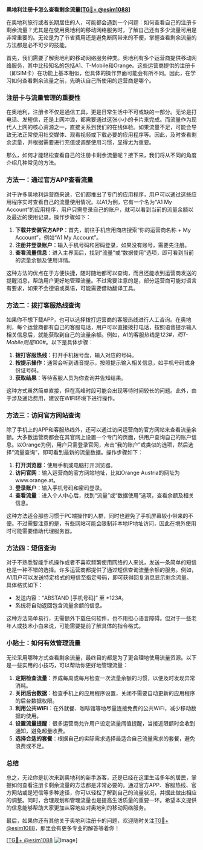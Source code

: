 **奥地利注册卡怎么查看剩余流量[[TG💪+ @esim1088](https://t.me/s/esim1088)]**

在奥地利旅行或者长期居住的人，可能都会遇到一个问题：如何查看自己的注册卡剩余流量？尤其是在使用奥地利的移动网络服务时，了解自己还有多少流量可用是非常重要的。无论是为了节省费用还是避免断网带来的不便，掌握查看剩余流量的方法都是必不可少的技能。

首先，我们需要了解奥地利的移动网络服务种类。奥地利有多个运营商提供移动网络服务，其中比较知名的包括A1、T-Mobile和Orange。这些运营商提供的注册卡（即SIM卡）在功能上基本相似，但具体的操作界面可能会有所不同。因此，在学习如何查看剩余流量之前，先确认自己所使用的运营商是哪个。

### 注册卡与流量管理的重要性

在奥地利，注册卡不仅是通信工具，更是日常生活中不可或缺的一部分。无论是打电话、发短信，还是上网冲浪，都需要通过这张小小的卡片来完成。而流量作为现代人上网的核心资源之一，直接关系到我们的在线体验。如果流量不足，可能会导致无法正常使用社交媒体、观看视频或下载必要的应用程序等。因此，及时查看剩余流量，并根据需要进行充值或调整使用习惯，显得尤为重要。

那么，如何才能轻松查看自己的注册卡剩余流量呢？接下来，我们将从不同的角度介绍几种常见的方法。

### 方法一：通过官方APP查看流量

对于许多奥地利运营商来说，它们都推出了专门的应用程序，用户可以通过这些应用程序实时查看自己的流量使用情况。以A1为例，它有一个名为“A1 My Account”的应用程序，用户只需登录自己的账户，就可以看到当前的流量余额以及最近的使用记录。操作步骤如下：

1. **下载并安装官方APP**：首先，前往手机应用商店搜索“你的运营商名称 + My Account”，例如“A1 My Account”。
2. **注册并登录账户**：输入手机号码和密码登录，如果没有账号，需要先注册。
3. **查看流量信息**：进入主界面后，找到“流量”或“数据使用”选项，即可看到当前的流量余额及使用详情。

这种方法的优点在于方便快捷，随时随地都可以查询，而且还能收到运营商发送的提醒消息，帮助用户更好地管理流量。不过需要注意的是，部分运营商可能对语言有要求，如果不会德语或英语，可能需要借助翻译工具。

### 方法二：拨打客服热线查询

如果你不想下载APP，也可以选择拨打运营商的客服热线进行人工咨询。在奥地利，每个运营商都有自己的客服电话，用户可以直接拨打电话，按照语音提示输入相关信息后，就能获取到自己的流量余额。例如，A1的客服热线是*123#，而T-Mobile则是*100#。以下是具体步骤：

1. **拨打客服热线**：打开手机拨号盘，输入对应的号码。
2. **按提示操作**：通常会听到语音提示，按照提示输入相关信息，如手机号码或身份证号码。
3. **获取结果**：等待客服人员为你查询并告知结果。

这种方式虽然简单直接，但在高峰时段可能会出现等待时间较长的问题。此外，由于涉及通话费用，建议在WIFI环境下进行操作。

### 方法三：访问官方网站查询

除了手机上的APP和客服热线外，还可以通过访问运营商的官方网站来查看流量余额。大多数运营商都会在其官网上设置一个专门的页面，供用户查询自己的账户信息。以Orange为例，用户只需登录官网，点击“我的账户”或类似的选项，然后选择“流量查询”，即可看到最新的流量数据。操作步骤如下：

1. **打开浏览器**：使用手机或电脑打开浏览器。
2. **访问官网**：输入运营商的官方网站地址，比如Orange Austria的网址为www.orange.at。
3. **登录账户**：输入手机号码和密码登录。
4. **查看流量**：进入个人中心后，找到“流量”或“数据使用”选项，查看余额及相关信息。

这种方法适合那些习惯于PC端操作的人群，同时也避免了手机屏幕较小带来的不便。不过需要注意的是，有些网站可能会限制非本地IP地址访问，因此在境外使用时可能需要借助代理服务器。

### 方法四：短信查询

对于不熟悉智能手机操作或者不喜欢频繁使用网络的人来说，发送一条简单的短信也是一种不错的选择。许多运营商都提供了通过短信查询流量余额的服务。例如，A1用户可以发送特定格式的短信至指定号码，即可获得回复消息显示剩余流量。具体格式如下：

- 发送内容：“ABSTAND [手机号码]” 至 *123#。
- 系统将自动返回包含流量余额的信息。

这种方法简单易行，无需额外下载任何软件，也不用担心语言障碍。但对于一些老年人或技术小白来说，可能需要提前了解具体的指令格式。

### 小贴士：如何有效管理流量

无论采用哪种方式查看剩余流量，最终目的都是为了更合理地使用流量资源。以下是一些实用的小技巧，可以帮助你更好地管理流量：

1. **定期检查流量**：养成每周或每月检查一次流量余额的习惯，以便及时发现异常消耗。
2. **关闭后台数据**：检查手机上的应用程序设置，关闭不需要自动更新的应用程序的后台数据权限。
3. **利用公共WiFi**：在外就餐、咖啡馆等地尽量连接免费的公共WiFi，减少移动数据的使用。
4. **设置流量提醒**：很多运营商允许用户设定流量阈值提醒，当接近限额时会收到通知，避免超量收费。
5. **选择合适的套餐**：根据自己的实际需求选择最适合自己流量需求的套餐，避免浪费或不足。

### 总结

总之，无论你是初次来到奥地利的新手游客，还是已经在这里生活多年的居民，掌握如何查看注册卡剩余流量的方法都是非常必要的。通过官方APP、客服热线、官方网站或是短信等多种途径，你可以轻松了解到自己的流量状况，并据此做出相应的调整。同时，合理规划和管理流量也是提高生活质量的重要一环。希望本文提供的信息能够帮助大家更加从容地应对奥地利的移动网络服务。

最后，如果你还有其他关于奥地利注册卡的问题，欢迎随时关注[TG💪+ @esim1088](https://t.me/s/esim1088)，那里会有更多专业的解答等着你！ 

[[TG💪+ @esim1088](https://t.me/s/esim1088) ![Image](https://i.postimg.cc/4NQfJmqS/Snipaste-2025-05-13-00-14-12.png)]